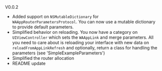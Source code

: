 V0.0.2

* Added support on `NSMutableDictionary` for `WAAppRouterParametersProtocol`. You can now use a mutable dictionary to provide default parameters.
* Simplified behavior on reloading. You now have a category on `UIViewController` which sets the `WAAppLink` and merge parameters. All you need to care about is reloading your interface with new data on `reloadFromAppLinkRefresh` and optionally, return a class for handling the parameters (see 'SimpleExampleParameters')
* Simplified the router allocation
* README update